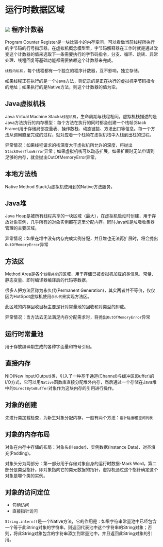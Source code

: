 运行时数据区域
==============
![](http://o90jubpdi.bkt.clouddn.com/Java%E5%86%85%E5%AD%98%E6%A8%A1%E5%9E%8B.jpg)
程序计数器
-----------
Program Counter Register是一块比较小的内存空间，可以看做当前线程所执行的字节码的行号指示器。在虚拟机概念模型里，字节码解释器在工作时就是通过改变这个计数器的值来选取下一条需要执行的字节码指令，分支、循环、跳转、异常处理、线程回复等基础功能都需要依赖这个计数器来完成。

`线程内私有`，每个线程都有一个独立的程序计数器，互不影响，独立存储。

如果线程正在执行的是一个Java方法，则记录的是正在执行的虚拟机字节码指令的地址；如果执行的是Native方法，则这个计数器的值为空。

Java虚拟机栈
----------
Java Virtual Machine Stacks`线程私有`，生命周期与线程相同。虚拟机栈描述的是Java方法执行的内存模型：每个方法在执行的同时都会创建一个栈帧(Stack Frame)用于存储局部变量表、操作数栈、动态链接、方法出口等信息。每一个方法从调用直至完成的过程，就对应着一个栈帧在虚拟机栈中入栈到出栈的过程。

异常情况：如果线程请求的栈深度大于虚拟机所允许的深度，将抛出`StackOverflowError`异常；如果虚拟机栈可以动态扩展，如果扩展时无法申请到足够的内存，就会抛出OutOfMemoryError异常。

本地方法栈
----------
Native Method Stack为虚拟机使用到的Native方法服务。

Java堆
-------------
Java Heap是被所有线程共享的一块区域（最大），在虚拟机启动时创建，用于存放对象实例，几乎所有的对象实例都在这里分配内存。同时Java堆是垃圾收集器管理的主要区域。

异常情况：如果在堆中没有内存完成实例分配，并且堆也无法再扩展时，将会抛出`OutOfMemoryError`异常

方法区
-----------
Method Area是各个`线程共享`的区域，用于存储已被虚拟机加载的类信息、常量、静态变量、即时编译器编译后的代码等数据。

很多人把方法区称为永久代(Permanent Generation)，其实两者并不等价，仅仅因为HotSpot虚拟机使用`永久代`来实现方法区。

此区域的内存回收目标主要是针对常量池的回收和对类型的卸载。

异常情况：当方法去无法满足内存分配需求时，将抛出`OutOfMemoryError`异常

运行时常量池
------------
用于存放编译期生成的各种字面量和符号引用。

直接内存
--------
NIO(New Input/Output)类，引入了一种基于通道(Channel)与缓冲区(Buffer)的I/O方式，它可以用`Native`函数库直接分配堆外内存，然后通过一个存储在Java堆中的`DirectByteBuffer`对象作为这块内存的引用进行操作。

对象的创建
-------
先进行类加载检查，为新生对象分配内存，一般有两个方法：`指针碰撞`和`空闲列表`

对象的内存布局
-------------
对象在内存中存储的布局：对象头(Header)、实例数据(Instance Data)、对齐填充(Padding)。

对象头分为两部分：第一部分用于存储对象自身的运行时数据-Mark Word。第二部分是类型指针，即对象指向它的类元数据的指针，虚拟机通过这个指针确定这个对象是哪个类的实例。


对象的访问定位
-----------
* 句柄访问
* 直接指针访问

`String.intern()`是一个Native方法，它的作用是：如果字符串常量池中已经包含一个等于此String对象的字符串，则返回代表池中这个字符串的String对象；否则，将此String对象包含的字符串添加到常量池中，并且返回此String对象的引用。
